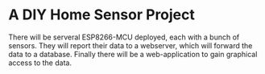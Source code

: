 # A DIY Home Sensor Project

There will be serveral ESP8266-MCU deployed, each with a bunch of sensors.
They will report their data to a webserver, which will forward the data to a database.
Finally there will be a web-application to gain graphical access to the data.
